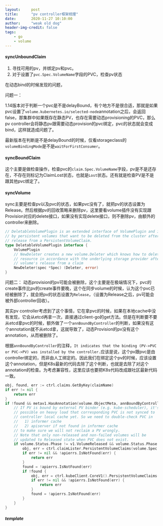```yaml
---
layout:     post
title:      "pv controller框架梳理"
date:       2020-11-27 10:10:00
author:     "weak old dog"
header-img-credit: false
tags:
    - go
    - volume
---
```


#### syncUnboundClaim
1. 寻找可用的pv，并绑定pv和pvc。
2. 对于设置了`pvc.Spec.VolumeName`字段的PVC，检查pv状态

在动态bind的时候发现的问题，

问题一：

1.14版本对于判断一个pvc是不是delayBound，有个地方不是很合适，那就是如果pvc设置了`volume.kubernetes.io/selected-node`annotation之后，会返回false，那集群中如果既存在静态PV，也存在需要动态provisioning的PVC，那么pv controller会将静态pv跟需要动态provision的pvc绑定，pvc的状态就会变成bind，这样就造成问题了。

最新版本在判断是不是delayBound的时候，仅看storageclass的`volumeBindingMode`是不是`waitForFirstConsumer`。

#### syncBoundClaim
这个主要是做检查操作，检查pvc的`claim.Spec.VolumeName`字段，pv是不是还存在，不存在则标记为ClaimLost状态，也就是`Lost`状态。还有就是检查PV是不是跟其他pvc绑定了。

#### syncVolume
sync主要是检查pv以及pvc的状态，如果pvc没有了，就把pv的状态设置为Release。然后根据pv的回收策略来删除pv，这里要看volume插件没有实现跟Provision对应的delete接口，如果没有实现delete接口，则不删除pv，由额外的controller来删除。
```go
// DeletableVolumePlugin is an extended interface of VolumePlugin and is used
// by persistent volumes that want to be deleted from the cluster after their
// release from a PersistentVolumeClaim.
type DeletableVolumePlugin interface {
	VolumePlugin
	// NewDeleter creates a new volume.Deleter which knows how to delete this
	// resource in accordance with the underlying storage provider after the
	// volume's release from a claim
	NewDeleter(spec *Spec) (Deleter, error)
}
```

问题二：
动态provision的pv可能会被删除，这个主要是在极端情况下，pvc的create事件比pv的create事件要晚，这个在同步volume的时候，认为这个pvc已经被删除了，就会把pv的状态设置为`Release`，（设置为Release之后，pv可能会被外部controller回收）。

其实pv controller考虑到了这个事情，它在拿pvc的时候，如果在本地cache中没有发现，它会从etcd再拿一次，直接通过client-go的get方法。但是在判断要不要从etcd拿pvc的时候，额外做了一个`annBoundByController`的判断，如果没有这个annotation就不从etcd拿，这就导致了，动态Provision的pv没有这个annotation，从而被删除了。

根据`annBoundByController`的注释，`It indicates that the binding (PV->PVC or PVC->PV) was installed by the controller.`应该是说，这个pv跟pvc是由controller绑定的，而非由人工绑定的。因此我们在绑定这个pv的时候，应该设置这个annotation，但是K8s最新的代码去除了这个判断，也就是去除了对这个annotation的检查。为考虑兼容性，这里应该也要把K8s代码改成跟社区最新代码一致。

```go 
obj, found, err := ctrl.claims.GetByKey(claimName)
if err != nil {
	return err
}
if !found && metav1.HasAnnotation(volume.ObjectMeta, annBoundByController) {
	// If PV is bound by external PV binder (e.g. kube-scheduler), it's
	// possible on heavy load that corresponding PVC is not synced to
	// controller local cache yet. So we need to double-check PVC in
	//   1) informer cache
	//   2) apiserver if not found in informer cache
	// to make sure we will not reclaim a PV wrongly.
	// Note that only non-released and non-failed volumes will be
	// updated to Released state when PVC does not exist.
	if volume.Status.Phase != v1.VolumeReleased && volume.Status.Phase != v1.VolumeFailed {
		obj, err = ctrl.claimLister.PersistentVolumeClaims(volume.Spec.ClaimRef.Namespace).Get(volume.Spec.ClaimRef.Name)
		if err != nil && !apierrs.IsNotFound(err) {
			return err
		}
		found = !apierrs.IsNotFound(err)
		if !found {
			obj, err = ctrl.kubeClient.CoreV1().PersistentVolumeClaims(volume.Spec.ClaimRef.Namespace).Get(volume.Spec.ClaimRef.Name, metav1.GetOptions{})
			if err != nil && !apierrs.IsNotFound(err) {
				return err
			}
			found = !apierrs.IsNotFound(err)
		}
	}
}
```

##### template
